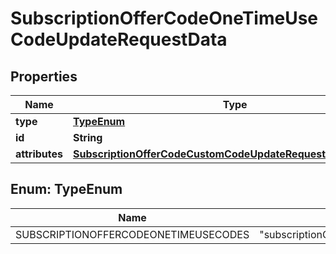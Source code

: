 

# SubscriptionOfferCodeOneTimeUseCodeUpdateRequestData


## Properties

| Name | Type | Description | Notes |
|------------ | ------------- | ------------- | -------------|
|**type** | [**TypeEnum**](#TypeEnum) |  |  |
|**id** | **String** |  |  |
|**attributes** | [**SubscriptionOfferCodeCustomCodeUpdateRequestDataAttributes**](SubscriptionOfferCodeCustomCodeUpdateRequestDataAttributes.md) |  |  [optional] |



## Enum: TypeEnum

| Name | Value |
|---- | -----|
| SUBSCRIPTIONOFFERCODEONETIMEUSECODES | &quot;subscriptionOfferCodeOneTimeUseCodes&quot; |



